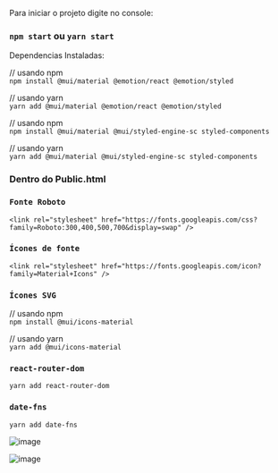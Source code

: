 Para iniciar o projeto digite no console:

### `npm start` ou `yarn start`

Dependencias Instaladas:

// usando npm <br>
`npm install @mui/material @emotion/react @emotion/styled`

// usando yarn <br>
`yarn add @mui/material @emotion/react @emotion/styled`


// usando npm <br>
 `npm install @mui/material @mui/styled-engine-sc styled-components`

// usando yarn <br>
`yarn add @mui/material @mui/styled-engine-sc styled-components`

### Dentro do Public.html

### `Fonte Roboto` <br>

`<link
  rel="stylesheet"
  href="https://fonts.googleapis.com/css?family=Roboto:300,400,500,700&display=swap"
/>`

### `Ícones de fonte` <br>

`<link
  rel="stylesheet"
  href="https://fonts.googleapis.com/icon?family=Material+Icons"
/>`


### `Ícones SVG`


// usando npm <br>
`npm install @mui/icons-material`

// usando yarn <br>
`yarn add @mui/icons-material`


### `react-router-dom`

`yarn add react-router-dom`

### `date-fns`

`yarn add date-fns`


![image](https://user-images.githubusercontent.com/40027096/161350182-48f50c61-2993-4b52-9004-c61d9b06d5a5.png)


![image](https://user-images.githubusercontent.com/40027096/161481937-9160ada7-0dfd-4670-a0ac-727d3157e8f7.png)






